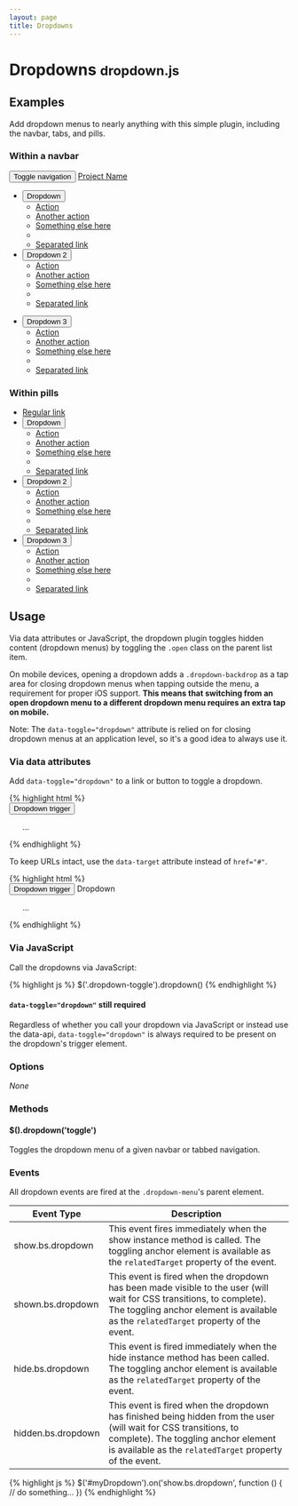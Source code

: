 ```yaml
---
layout: page
title: Dropdowns
---
```


<div class="bs-docs-section">
  <h1 id="dropdowns" class="page-header">Dropdowns <small>dropdown.js</small></h1>

  <h2 id="dropdowns-examples">Examples</h2>
  <p>Add dropdown menus to nearly anything with this simple plugin, including the navbar, tabs, and pills.</p>

  <h3>Within a navbar</h3>
  <div class="bs-example">
    <nav id="navbar-example" class="navbar navbar-default navbar-static" role="navigation">
      <div class="container-fluid">
        <div class="navbar-header">
          <button class="navbar-toggle collapsed" type="button" data-toggle="collapse" data-target=".bs-example-js-navbar-collapse">
            <span class="sr-only">Toggle navigation</span>
            <span class="icon-bar"></span>
            <span class="icon-bar"></span>
            <span class="icon-bar"></span>
          </button>
          <a class="navbar-brand" href="#">Project Name</a>
        </div>
        <div class="collapse navbar-collapse bs-example-js-navbar-collapse">
          <ul class="nav navbar-nav">
            <li class="dropdown">
              <button id="drop1" type="button" class="dropdown-toggle" data-toggle="dropdown">
                Dropdown
              </button>
              <ul class="dropdown-menu" role="menu" aria-labelledby="drop1">
                <li role="presentation"><a role="menuitem" tabindex="-1" href="http://twitter.com/fat">Action</a></li>
                <li role="presentation"><a role="menuitem" tabindex="-1" href="http://twitter.com/fat">Another action</a></li>
                <li role="presentation"><a role="menuitem" tabindex="-1" href="http://twitter.com/fat">Something else here</a></li>
                <li role="presentation" class="divider"></li>
                <li role="presentation"><a role="menuitem" tabindex="-1" href="http://twitter.com/fat">Separated link</a></li>
              </ul>
            </li>
            <li class="dropdown">
              <button id="drop2" type="button" class="dropdown-toggle" data-toggle="dropdown">
                Dropdown 2
              </button>
              <ul class="dropdown-menu" role="menu" aria-labelledby="drop2">
                <li role="presentation"><a role="menuitem" tabindex="-1" href="http://twitter.com/fat">Action</a></li>
                <li role="presentation"><a role="menuitem" tabindex="-1" href="http://twitter.com/fat">Another action</a></li>
                <li role="presentation"><a role="menuitem" tabindex="-1" href="http://twitter.com/fat">Something else here</a></li>
                <li role="presentation" class="divider"></li>
                <li role="presentation"><a role="menuitem" tabindex="-1" href="http://twitter.com/fat">Separated link</a></li>
              </ul>
            </li>
          </ul>
          <ul class="nav navbar-nav navbar-right">
            <li id="fat-menu" class="dropdown">
              <button id="drop3" type="button" class="dropdown-toggle" data-toggle="dropdown">
                Dropdown 3
              </button>
              <ul class="dropdown-menu" role="menu" aria-labelledby="drop3">
                <li role="presentation"><a role="menuitem" tabindex="-1" href="http://twitter.com/fat">Action</a></li>
                <li role="presentation"><a role="menuitem" tabindex="-1" href="http://twitter.com/fat">Another action</a></li>
                <li role="presentation"><a role="menuitem" tabindex="-1" href="http://twitter.com/fat">Something else here</a></li>
                <li role="presentation" class="divider"></li>
                <li role="presentation"><a role="menuitem" tabindex="-1" href="http://twitter.com/fat">Separated link</a></li>
              </ul>
            </li>
          </ul>
        </div><!-- /.nav-collapse -->
      </div><!-- /.container-fluid -->
    </nav> <!-- /navbar-example -->
  </div> <!-- /example -->

  <h3>Within pills</h3>
  <div class="bs-example">
    <ul class="nav nav-pills" role="tablist">
      <li role="presentation" class="active"><a href="#">Regular link</a></li>
      <li role="presentation" class="dropdown">
        <button id="drop4" type="button" data-toggle="dropdown">
          Dropdown
        </button>
        <ul id="menu1" class="dropdown-menu" role="menu" aria-labelledby="drop4">
          <li role="presentation"><a role="menuitem" tabindex="-1" href="http://twitter.com/fat">Action</a></li>
          <li role="presentation"><a role="menuitem" tabindex="-1" href="http://twitter.com/fat">Another action</a></li>
          <li role="presentation"><a role="menuitem" tabindex="-1" href="http://twitter.com/fat">Something else here</a></li>
          <li role="presentation" class="divider"></li>
          <li role="presentation"><a role="menuitem" tabindex="-1" href="http://twitter.com/fat">Separated link</a></li>
        </ul>
      </li>
      <li role="presentation" class="dropdown">
        <button id="drop5" type="button" data-toggle="dropdown">
          Dropdown 2
        </button>
        <ul id="menu2" class="dropdown-menu" role="menu" aria-labelledby="drop5">
          <li role="presentation"><a role="menuitem" tabindex="-1" href="http://twitter.com/fat">Action</a></li>
          <li role="presentation"><a role="menuitem" tabindex="-1" href="http://twitter.com/fat">Another action</a></li>
          <li role="presentation"><a role="menuitem" tabindex="-1" href="http://twitter.com/fat">Something else here</a></li>
          <li role="presentation" class="divider"></li>
          <li role="presentation"><a role="menuitem" tabindex="-1" href="http://twitter.com/fat">Separated link</a></li>
        </ul>
      </li>
      <li role="presentation" class="dropdown">
        <button id="drop6" type="button" data-toggle="dropdown">
          Dropdown 3
        </button>
        <ul id="menu3" class="dropdown-menu" role="menu" aria-labelledby="drop6">
          <li role="presentation"><a role="menuitem" tabindex="-1" href="http://twitter.com/fat">Action</a></li>
          <li role="presentation"><a role="menuitem" tabindex="-1" href="http://twitter.com/fat">Another action</a></li>
          <li role="presentation"><a role="menuitem" tabindex="-1" href="http://twitter.com/fat">Something else here</a></li>
          <li role="presentation" class="divider"></li>
          <li role="presentation"><a role="menuitem" tabindex="-1" href="http://twitter.com/fat">Separated link</a></li>
        </ul>
      </li>
    </ul> <!-- /pills -->
  </div> <!-- /example -->


  <h2 id="dropdowns-usage">Usage</h2>
  <p>Via data attributes or JavaScript, the dropdown plugin toggles hidden content (dropdown menus) by toggling the <code>.open</code> class on the parent list item.</p>
  <p>On mobile devices, opening a dropdown adds a <code>.dropdown-backdrop</code> as a tap area for closing dropdown menus when tapping outside the menu, a requirement for proper iOS support. <strong class="text-danger">This means that switching from an open dropdown menu to a different dropdown menu requires an extra tap on mobile.</strong></p>
  <p>Note: The <code>data-toggle="dropdown"</code> attribute is relied on for closing dropdown menus at an application level, so it's a good idea to always use it.</p>

  <h3>Via data attributes</h3>
  <p>Add <code>data-toggle="dropdown"</code> to a link or button to toggle a dropdown.</p>
{% highlight html %}
<div class="dropdown">
  <button id="dLabel" type="button" data-toggle="dropdown">
    Dropdown trigger
   <span class="caret"></span>
  </button>
  <ul class="dropdown-menu" role="menu" aria-labelledby="dLabel">
    ...
  </ul>
</div>
{% endhighlight %}
  <p>To keep URLs intact, use the <code>data-target</code> attribute instead of <code>href="#"</code>.</p>
{% highlight html %}
<div class="dropdown">
  <button id="dLabel" type="button" data-toggle="dropdown">Dropdown trigger</button>
    Dropdown
  </button>

  <ul class="dropdown-menu" role="menu" aria-labelledby="dLabel">
    ...
  </ul>
</div>
{% endhighlight %}

  <h3>Via JavaScript</h3>
  <p>Call the dropdowns via JavaScript:</p>
{% highlight js %}
$('.dropdown-toggle').dropdown()
{% endhighlight %}
  <div class="bs-callout bs-callout-info">
    <h4><code>data-toggle="dropdown"</code> still required</h4>
    <p>Regardless of whether you call your dropdown via JavaScript or instead use the data-api, <code>data-toggle="dropdown"</code> is always required to be present on the dropdown's trigger element.</p>
  </div>

  <h3>Options</h3>
  <p><em>None</em></p>

  <h3>Methods</h3>
  <h4>$().dropdown('toggle')</h4>
  <p>Toggles the dropdown menu of a given navbar or tabbed navigation.</p>

  <h3>Events</h3>
  <p>All dropdown events are fired at the <code>.dropdown-menu</code>'s parent element.</p>
  <div class="table-responsive">
    <table class="table table-bordered table-striped">
      <thead>
        <tr>
          <th style="width: 150px;">Event Type</th>
          <th>Description</th>
        </tr>
      </thead>
      <tbody>
        <tr>
          <td>show.bs.dropdown</td>
          <td>This event fires immediately when the show instance method is called. The toggling anchor element is available as the <code>relatedTarget</code> property of the event.</td>
        </tr>
        <tr>
          <td>shown.bs.dropdown</td>
          <td>This event is fired when the dropdown has been made visible to the user (will wait for CSS transitions, to complete).  The toggling anchor element is available as the <code>relatedTarget</code> property of the event.</td>
        </tr>
        <tr>
          <td>hide.bs.dropdown</td>
          <td>This event is fired immediately when the hide instance method has been called. The toggling anchor element is available as the <code>relatedTarget</code> property of the event.</td>
        </tr>
        <tr>
          <td>hidden.bs.dropdown</td>
          <td>This event is fired when the dropdown has finished being hidden from the user (will wait for CSS transitions, to complete). The toggling anchor element is available as the <code>relatedTarget</code> property of the event.</td>
        </tr>
      </tbody>
    </table>
  </div><!-- ./bs-table-responsive -->
{% highlight js %}
$('#myDropdown').on('show.bs.dropdown', function () {
  // do something…
})
{% endhighlight %}
</div>
